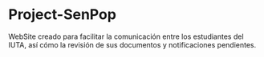 # Project-SenPop
WebSite creado para facilitar la comunicación entre los estudiantes del IUTA, así cómo la revisión de sus documentos y notificaciones pendientes.
